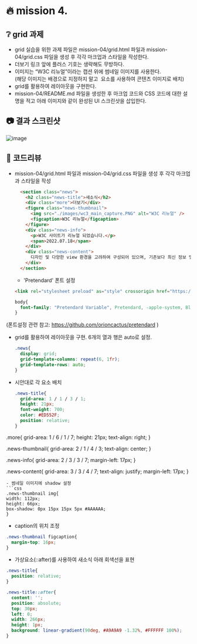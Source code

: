 # :fire: mission 4.

## :grey_question: grid 과제
- grid 실습을 위한 과제 파일은 mission-04/grid.html 파일과 mission-04/grid.css 파일을 생성 후 각각 마크업과 스타일을 작성한다.
- 더보기 링크 앞에 플러스 기호는 생략해도 무방하다.
- 이미지는 “W3C 리뉴얼”이라는 캡션 위에 썸네일 이미지를 사용한다.<br>
  (해당 이미지는 배경으로 지정하지 말고 <img> 요소를 사용하여 콘텐츠 이미지로 배치)
- grid를 활용하여 레이아웃을 구현한다.
- mission-04/README.md 파일을 생성한 후 마크업 코드와 CSS 코드에 대한 설명을 적고 아래 이미지와 같이 완성된 UI 스크린샷을 삽입한다.

## :camera: 결과 스크린샷
![image](https://github.com/shju0317/home-work/assets/31871923/05dc78d2-6756-4dde-8147-0357b0607732)


## :speech_balloon: 코드리뷰
- mission-04/grid.html 파일과 mission-04/grid.css 파일을 생성 후 각각 마크업과 스타일을 작성
  ```html
    <section class="news">
      <h2 class="news-title">새소식</h2>
      <div class="more">더보기</div>
      <figure class="news-thumbnail">
        <img src="./images/wc3_main_capture.PNG" alt="W3C 리뉴얼" />
        <figcaption>W3C 리뉴얼</figcaption>
      </figure>
      <div class="news-info">
        <p>W3C 사이트가 리뉴얼 되었습니다.</p>
        <span>2022.07.18</span>
      </div>
      <div class="news-content">
        디자인 및 다양한 view 환경을 고려하여 구성되어 있으며, 기존보다 최신 정보 및 개발자를 위한 기술 가이드도 찾기 쉽도록 구성되어 있습니다.
      </div>
    </section>
  ```
  - 'Pretendard' 폰트 설정
  ```html
  <link rel="stylesheet preload" as="style" crossorigin href="https://cdn.jsdelivr.net/gh/orioncactus/pretendard@v1.3.6/dist/web/static/pretendard.css" />
  ```
  ```css
  body{
    font-family: "Pretendard Variable", Pretendard, -apple-system, BlinkMacSystemFont, system-ui, Roboto, "Helvetica Neue", "Segoe UI", "Apple SD Gothic Neo", "Noto Sans KR", "Malgun Gothic", "Apple Color Emoji", "Segoe UI Emoji", "Segoe UI Symbol", sans-serif;
  }
  ```
(폰트설정 관련 참고: https://github.com/orioncactus/pretendard )

- grid를 활용하여 레이아웃을 구현. 6개의 열과 행은 auto로 설정.
  ```css
  .news{
    display: grid;
    grid-template-columns: repeat(6, 1fr);
    grid-template-rows: auto;
  }
  ```
- 시안대로 각 요소 배치
  ```css
  .news-title{
    grid-area: 1 / 1 / 3 / 1;   
    height: 21px;
    font-weight: 700;
    color: #ED552F;
    position: relative;
  }

.more{
  grid-area: 1 / 6 / 1 / 7; 
  height: 21px;
  text-align: right;
}

.news-thumbnail{
  grid-area: 2 / 1 / 4 / 3; 
  text-align: center;
}

.news-info{
  grid-area: 2 / 3 / 3 / 7; 
  margin-left: 17px;
}

.news-content{
  grid-area: 3 / 3 / 4 / 7; 
  text-align: justify;
  margin-left: 17px;
}
  ```
- 썸네일 이미지에 shadow 설정
```css
.news-thumbnail img{
  width: 112px;
  height: 66px;
  box-shadow: 0px 15px 15px 5px #AAAAAA;
}
```
- caption의 위치 조정
```css
.news-thumbnail figcaption{
  margin-top: 16px;
}
```
- 가상요소(::after)를 사용하여 새소식 아래 회색선을 표현
```css
.news-title{
  position: relative;
}

.news-title::after{
  content: '';
  position: absolute;
  top: 30px;
  left: 0;
  width: 266px;
  height: 1px;
  background: linear-gradient(90deg, #A9A9A9 -1.32%, #FFFFFF 100%);
}
``` 
